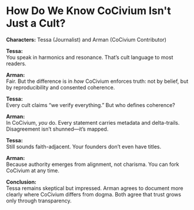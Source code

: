 <!-- status: stub; target: 150+ words -->
<!-- status: stub; target: 150+ words -->
# How Do We Know CoCivium Isn't Just a Cult?

**Characters:** Tessa (Journalist) and Arman (CoCivium Contributor)

**Tessa:**  
You speak in harmonics and resonance. That’s cult language to most readers.

**Arman:**  
Fair. But the difference is in *how* CoCivium enforces truth: not by belief, but by reproducibility and consented coherence.

**Tessa:**  
Every cult claims “we verify everything.” But who defines coherence?

**Arman:**  
In CoCivium, *you* do. Every statement carries metadata and delta-trails. Disagreement isn’t shunned—it’s mapped.

**Tessa:**  
Still sounds faith-adjacent. Your founders don’t even have titles.

**Arman:**  
Because authority emerges from alignment, not charisma. You can fork CoCivium at any time.

**Conclusion:**  
Tessa remains skeptical but impressed. Arman agrees to document more clearly where CoCivium differs from dogma. Both agree that trust grows only through transparency.



